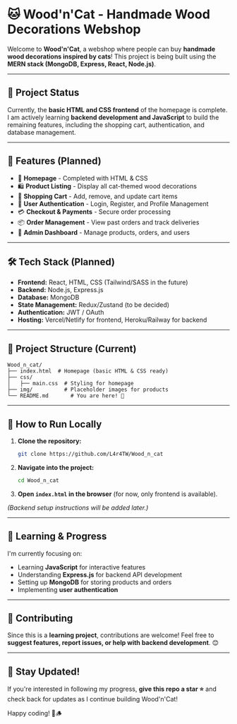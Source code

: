 # 🐱 Wood'n'Cat - Handmade Wood Decorations Webshop

Welcome to **Wood'n'Cat**, a webshop where people can buy **handmade wood decorations inspired by cats**! This project is being built using the **MERN stack (MongoDB, Express, React, Node.js)**.

---

## 🚀 Project Status

Currently, the **basic HTML and CSS frontend** of the homepage is complete. I am actively learning **backend development and JavaScript** to build the remaining features, including the shopping cart, authentication, and database management.

---

## 📌 Features (Planned)

- 🏡 **Homepage** - Completed with HTML & CSS
- 🛍 **Product Listing** - Display all cat-themed wood decorations
- 🛒 **Shopping Cart** - Add, remove, and update cart items
- 🔐 **User Authentication** - Login, Register, and Profile Management
- 💳 **Checkout & Payments** - Secure order processing
- 📦 **Order Management** - View past orders and track deliveries
- 📡 **Admin Dashboard** - Manage products, orders, and users

---

## 🛠 Tech Stack (Planned)

- **Frontend:** React, HTML, CSS (Tailwind/SASS in the future)
- **Backend:** Node.js, Express.js
- **Database:** MongoDB
- **State Management:** Redux/Zustand (to be decided)
- **Authentication:** JWT / OAuth
- **Hosting:** Vercel/Netlify for frontend, Heroku/Railway for backend

---

## 📂 Project Structure (Current)

```
Wood_n_cat/
├── index.html  # Homepage (basic HTML & CSS ready)
├── css/
│   ├── main.css  # Styling for homepage
├── img/          # Placeholder images for products
└── README.md       # You are here! 🎉
```

---

## 📜 How to Run Locally

1. **Clone the repository:**
   ```bash
   git clone https://github.com/L4r4TW/Wood_n_cat
   ```
2. **Navigate into the project:**
   ```bash
   cd Wood_n_cat
   ```
3. **Open `index.html` in the browser** (for now, only frontend is available).

_(Backend setup instructions will be added later.)_

---

## 🎯 Learning & Progress

I'm currently focusing on:

- Learning **JavaScript** for interactive features
- Understanding **Express.js** for backend API development
- Setting up **MongoDB** for storing products and orders
- Implementing **user authentication**

---

## 🤝 Contributing

Since this is a **learning project**, contributions are welcome! Feel free to **suggest features, report issues, or help with backend development**. 😊

---

## 📢 Stay Updated!

If you're interested in following my progress, **give this repo a star ⭐** and check back for updates as I continue building Wood'n'Cat!

Happy coding! 🐾🪵
